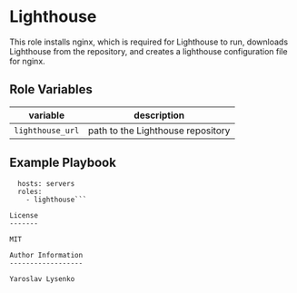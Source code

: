 Lighthouse
=========

This role installs nginx, which is required for Lighthouse to run, downloads Lighthouse from the repository, and creates a lighthouse configuration file for nginx.

Role Variables
--------------

| variable | description |
| -------- | ----------- |
| `lighthouse_url` | path to the Lighthouse repository |

Example Playbook
----------------

```- name 'Play name'   
  hosts: servers   
  roles:   
    - lighthouse```

License
-------

MIT

Author Information
------------------

Yaroslav Lysenko
